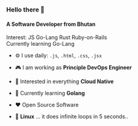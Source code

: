 ### Hello there 👋

#### A Software Developer from Bhutan

Interest: JS Go-Lang Rust Ruby-on-Rails<br>
Currently learning Go-Lang<br>

- ⚙️ I use daily: `.js`, `.html`, `.css`, `.jsx`

-   :video_game: I am working as **Principle DevOps Engineer**
-   :monocle_face: Interested in everything **Cloud Native**
-   :seedling: Currently learning **Golang**
-   :heart: Open Source Software
-   :penguin: **Linux** ... it does infinite loops in 5 seconds..
